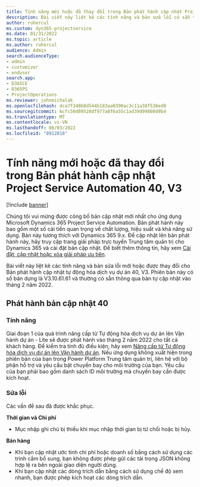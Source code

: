 ```yaml
---
title: Tính năng mới hoặc đã thay đổi trong Bản phát hành cập nhật Project Service Automation 40, V3
description: Bài viết này liệt kê các tính năng và bản sửa lỗi có sẵn trong Microsoft Dynamics 365 Project Service Automation Cập nhật Bản phát hành 40, V3.
author: ruhercul
ms.custom: dyn365-projectservice
ms.date: 01/31/2022
ms.topic: article
ms.author: ruhercul
audience: Admin
search.audienceType:
- admin
- customizer
- enduser
search.app:
- D365CE
- D365PS
- ProjectOperations
ms.reviewer: johnmichalak
ms.openlocfilehash: dca7f340b8d544b183aa0390ac3c11a38f536ed0
ms.sourcegitcommit: 6cfc50d89528df977a8f6a55c1ad39d99800d9b4
ms.translationtype: MT
ms.contentlocale: vi-VN
ms.lasthandoff: 06/03/2022
ms.locfileid: "8912818"
---
```

# <a name="whats-new-or-changed-in-project-service-automation-update-release-40-v3"></a>Tính năng mới hoặc đã thay đổi trong Bản phát hành cập nhật Project Service Automation 40, V3

[!include [banner](../includes/psa-now-project-operations.md)]

Chúng tôi vui mừng được công bố bản cập nhật mới nhất cho ứng dụng Microsoft Dynamics 365 Project Service Automation. Bản phát hành này bao gồm một số cải tiến quan trọng về chất lượng, hiệu suất và khả năng sử dụng. Bản này tương thích với Dynamics 365 9.x. Để cập nhật lên bản phát hành này, hãy truy cập trang giải pháp trực tuyến Trung tâm quản trị cho Dynamics 365 và cài đặt bản cập nhật. Để biết thêm thông tin, hãy xem [Cài đặt, cập nhật hoặc xóa giải pháp ưu tiên](/power-platform/admin/install-remove-preferred-solution).

Bài viết này liệt kê các tính năng và bản sửa lỗi mới hoặc được thay đổi cho Bản phát hành cập nhật tự động hóa dịch vụ dự án 40, V3. Phiên bản này có số bản dựng là V3.10.61.61 và thường có sẵn thông qua bản tự cập nhật vào tháng 2 năm 2022.

## <a name="update-release-40"></a>Phát hành bản cập nhật 40

### <a name="features"></a>Tính năng
Giai đoạn 1 của quá trình nâng cấp từ Tự động hóa dịch vụ dự án lên Vận hành dự án - Lite sẽ được phát hành vào tháng 2 năm 2022 cho tất cả khách hàng. Để kiểm tra tính đủ điều kiện, hãy xem [Nâng cấp từ Tự động hóa dịch vụ dự án lên Vận hành dự án](upgrade-project-operations-non-stocked.md). Nếu ứng dụng không xuất hiện trong phiên bản của bạn trong Power Platform Trung tâm quản trị, liên hệ với bộ phận hỗ trợ và yêu cầu bật chuyến bay cho môi trường của bạn. Yêu cầu của bạn phải bao gồm danh sách ID môi trường mà chuyến bay cần được kích hoạt.

### <a name="bug-fixes"></a>Sửa lỗi

Các vấn đề sau đã được khắc phục.

**Thời gian và Chi phí**
- Mục nhập ghi chú bị thiếu khi mục nhập thời gian bị từ chối hoặc bị hủy. 

**Bán hàng**

- Khi bạn cập nhật ước tính chi phí hoặc doanh số bằng cách sử dụng các trình cắm bổ sung, bạn không được phép gửi các tải trọng JSON không hợp lệ ra bên ngoài giao diện người dùng.
- Khi bạn cập nhật các dòng trích dẫn bằng cách sử dụng chế độ xem nhanh, bạn được phép kích hoạt các dòng trích dẫn.
